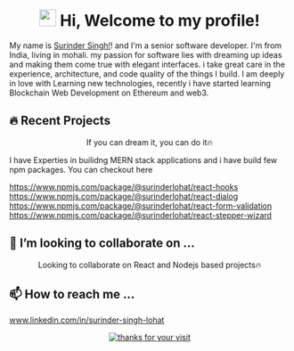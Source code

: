 <h1 align="center">
	<img src="https://media.giphy.com/media/hvRJCLFzcasrR4ia7z/giphy.gif" width="30">
	Hi, Welcome to my profile!
</h1>

<!-- Introduction -->
My name is [Surinder Singh!](https://github.com/surinderlohat/)! and I'm a senior software developer. I'm from India, living in mohali. my passion for software lies with dreaming up ideas and making them come true with elegant interfaces. i take great care in the experience, architecture, and code quality of the things I build. I am deeply in love with Learning new technologies, recently i have started learning Blockchain Web Development on Ethereum and web3.

## 🔥 Recent Projects
<p align="center"> If you can dream it, you can do it🔥 </p>
I have Experties in builidng MERN stack applications and i have build few npm packages.
You can checkout here 

https://www.npmjs.com/package/@surinderlohat/react-hooks
<br/>
https://www.npmjs.com/package/@surinderlohat/react-dialog
<br/>
https://www.npmjs.com/package/@surinderlohat/react-form-validation
<br/>
https://www.npmjs.com/package/@surinderlohat/react-stepper-wizard

## 💞️ I’m looking to collaborate on ...
<p align="center"> Looking to collaborate on React and Nodejs based projects🔥 </p>

## 📫 How to reach me ...
www.linkedin.com/in/surinder-singh-lohat

<div align="center">
	<a href="https://git.io/typing-svg">
		<img alt="thanks for your visit" src="https://readme-typing-svg.herokuapp.com?font=Roboto+Slab&color=%237E3ACE&size=24&center=true&vCenter=true&width=300&lines=Thanks+for+your+visit!" ></a>
</div>

<!---
surinderlohat/surinderlohat is a ✨ special ✨ repository because its `README.md` (this file) appears on your GitHub profile.
You can click the Preview link to take a look at your changes.
--->

